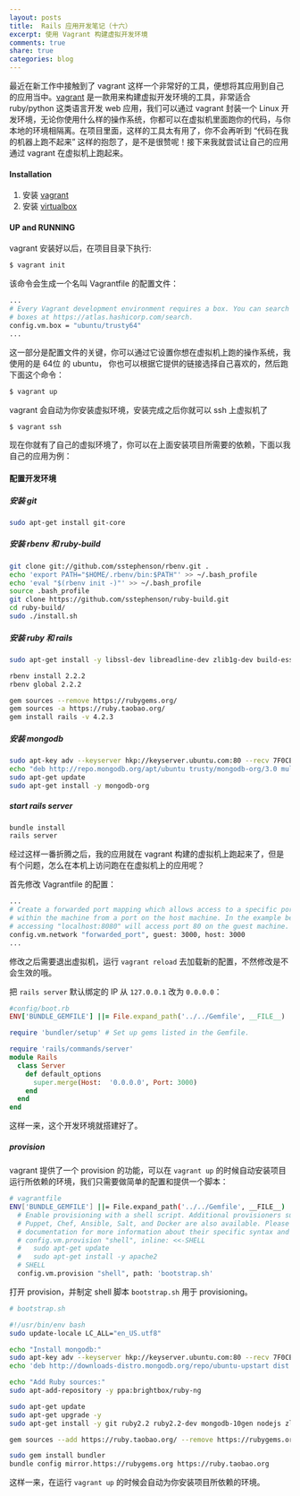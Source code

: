 ```yaml
---
layout: posts
title:  Rails 应用开发笔记（十六）
excerpt: 使用 Vagrant 构建虚拟开发环境
comments: true
share: true
categories: blog
---
```


最近在新工作中接触到了 vagrant 这样一个非常好的工具，便想将其应用到自己的应用当中。[vagrant](https://www.vagrantup.com/) 是一款用来构建虚拟开发环境的工具，非常适合 ruby/python 这类语言开发 web 应用，我们可以通过 vagrant 封装一个 Linux 开发环境，无论你使用什么样的操作系统，你都可以在虚拟机里面跑你的代码，与你本地的环境相隔离。在项目里面，这样的工具太有用了，你不会再听到 “代码在我的机器上跑不起来” 这样的抱怨了，是不是很赞呢！接下来我就尝试让自己的应用通过 vagrant 在虚拟机上跑起来。

#### Installation

1. 安装 [vagrant](http://www.vagrantup.com/downloads)
2. 安装 [virtualbox](https://www.virtualbox.org/)

#### UP and RUNNING

vagrant 安装好以后，在项目目录下执行:

```sh
$ vagrant init
```

该命令会生成一个名叫 Vagrantfile 的配置文件：

```sh
...
# Every Vagrant development environment requires a box. You can search for
# boxes at https://atlas.hashicorp.com/search.
config.vm.box = "ubuntu/trusty64"
...
```

这一部分是配置文件的关键，你可以通过它设置你想在虚拟机上跑的操作系统，我使用的是 64位 的 ubuntu， 你也可以根据它提供的链接选择自己喜欢的，然后跑下面这个命令：

```sh
$ vagrant up
```

vagrant 会自动为你安装虚拟环境，安装完成之后你就可以 ssh 上虚拟机了

```sh
$ vagrant ssh
```

现在你就有了自己的虚拟环境了，你可以在上面安装项目所需要的依赖，下面以我自己的应用为例：

#### 配置开发环境

##### 安装 git

```sh
sudo apt-get install git-core
```

##### 安装 rbenv 和 ruby-build

```sh
git clone git://github.com/sstephenson/rbenv.git .
echo 'export PATH="$HOME/.rbenv/bin:$PATH"' >> ~/.bash_profile
echo 'eval "$(rbenv init -)"' >> ~/.bash_profile
source .bash_profile
git clone https://github.com/sstephenson/ruby-build.git
cd ruby-build/
sudo ./install.sh
```

##### 安装 ruby 和 rails

```sh
sudo apt-get install -y libssl-dev libreadline-dev zlib1g-dev build-essential g++ nodejs

rbenv install 2.2.2
rbenv global 2.2.2

gem sources --remove https://rubygems.org/
gem sources -a https://ruby.taobao.org/
gem install rails -v 4.2.3
```

##### 安装 mongodb

```sh
sudo apt-key adv --keyserver hkp://keyserver.ubuntu.com:80 --recv 7F0CEB10
echo "deb http://repo.mongodb.org/apt/ubuntu trusty/mongodb-org/3.0 multiverse" | sudo tee /etc/apt/sources.list.d/mongodb-org-3.0.list
sudo apt-get update
sudo apt-get install -y mongodb-org
```

##### start rails server

```sh
bundle install
rails server
```

经过这样一番折腾之后，我的应用就在 vagrant 构建的虚拟机上跑起来了，但是有个问题，怎么在本机上访问跑在在虚拟机上的应用呢？

首先修改 Vagrantfile 的配置：

```sh
...
# Create a forwarded port mapping which allows access to a specific port
# within the machine from a port on the host machine. In the example below,
# accessing "localhost:8080" will access port 80 on the guest machine.
config.vm.network "forwarded_port", guest: 3000, host: 3000
...
```

修改之后需要退出虚拟机，运行 `vagrant reload` 去加载新的配置，不然修改是不会生效的哦。

把 `rails server` 默认绑定的 IP 从 `127.0.0.1` 改为 `0.0.0.0`：

```ruby
#config/boot.rb
ENV['BUNDLE_GEMFILE'] ||= File.expand_path('../../Gemfile', __FILE__)

require 'bundler/setup' # Set up gems listed in the Gemfile.

require 'rails/commands/server'
module Rails
  class Server
    def default_options
      super.merge(Host:  '0.0.0.0', Port: 3000)
    end
  end
end
```

这样一来，这个开发环境就搭建好了。

##### provision

vagrant 提供了一个 provision 的功能，可以在 `vagrant up` 的时候自动安装项目运行所依赖的环境，我们只需要做简单的配置和提供一个脚本：

```sh
# vagrantfile
ENV['BUNDLE_GEMFILE'] ||= File.expand_path('../../Gemfile', __FILE__)
  # Enable provisioning with a shell script. Additional provisioners such as
  # Puppet, Chef, Ansible, Salt, and Docker are also available. Please see the
  # documentation for more information about their specific syntax and use.
  # config.vm.provision "shell", inline: <<-SHELL
  #   sudo apt-get update
  #   sudo apt-get install -y apache2
  # SHELL
  config.vm.provision "shell", path: 'bootstrap.sh'
```

打开 provision，并制定 shell 脚本 `bootstrap.sh` 用于 provisioning。

```sh
# bootstrap.sh

#!/usr/bin/env bash
sudo update-locale LC_ALL="en_US.utf8"

echo "Install mongodb:"
sudo apt-key adv --keyserver hkp://keyserver.ubuntu.com:80 --recv 7F0CEB10
echo 'deb http://downloads-distro.mongodb.org/repo/ubuntu-upstart dist 10gen' | sudo tee /etc/apt/sources.list.d/mongodb.list

echo "Add Ruby sources:"
sudo apt-add-repository -y ppa:brightbox/ruby-ng

sudo apt-get update
sudo apt-get upgrade -y
sudo apt-get install -y git ruby2.2 ruby2.2-dev mongodb-10gen nodejs zlib1g-dev build-essential g++ libsqlite3-dev

gem sources --add https://ruby.taobao.org/ --remove https://rubygems.org/

sudo gem install bundler
bundle config mirror.https://rubygems.org https://ruby.taobao.org
```

这样一来，在运行 `vagrant up` 的时候会自动为你安装项目所依赖的环境。
